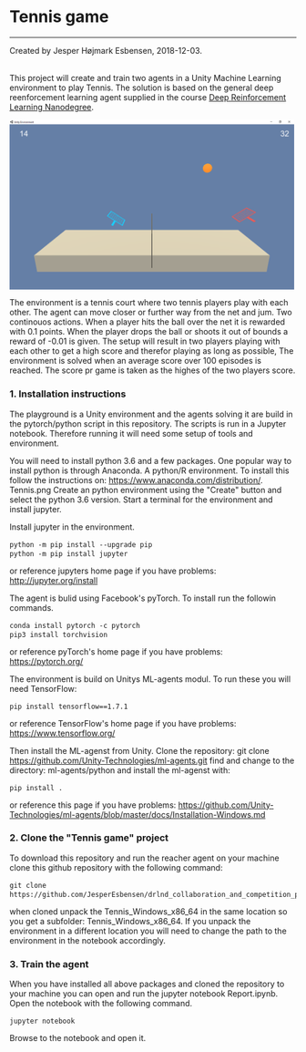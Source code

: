 # Tennis game

---
Created by Jesper Højmark Esbensen, 2018-12-03.<br>
<br>

This project will create and train two agents in a Unity Machine Learning environment to play Tennis. The solution is based on the general deep reenforcement learning agent supplied in the course [Deep Reinforcement Learning Nanodegree](https://www.udacity.com/course/deep-reinforcement-learning-nanodegree--nd893).

<img src="tennis.png" alt="Tennis Environment" width="500" align="middle"/>

The environment is a tennis court where two tennis players play with each other. The agent can move closer or further way from the net and jum. Two continouos actions. When a player hits the ball over the net it is rewarded with 0.1 points. When the player drops the ball or shoots it out of bounds a reward of -0.01 is given. The setup will result in two players playing with each other to get a high score and therefor playing as long as possible, The environment is solved when an average score over 100 episodes is reached. The score pr game is taken as the highes of the two players score.<br>


### 1. Installation instructions

The playground is a Unity environment and the agents solving it are build in the pytorch/python script in this repository. The scripts is run in a Jupyter notebook. Therefore running it will need some setup of tools and environment.

You will need to install python 3.6 and a few packages. One popular way to install python is through Anaconda. A python/R environment. To install this follow the instructions on: https://www.anaconda.com/distribution/.
Tennis.png
Create an python environment using the "Create" button and select the python 3.6 version. Start a terminal for the environment and install jupyter.

Install jupyter in the environment. 

    python -m pip install --upgrade pip
    python -m pip install jupyter
   
or reference jupyters home page if you have problems: http://jupyter.org/install

The agent is bulid using Facebook's pyTorch. To install run the followin commands.

    conda install pytorch -c pytorch 
    pip3 install torchvision
    
or reference pyTorch's home page if you have problems: https://pytorch.org/

The environment is build on Unitys ML-agents modul. To run these you will need TensorFlow:

    pip install tensorflow==1.7.1

or reference TensorFlow's home page if you have problems: https://www.tensorflow.org/

Then install the ML-agenst from Unity.
Clone the repository: git clone https://github.com/Unity-Technologies/ml-agents.git
find and change to the directory: ml-agents/python and install the ml-agenst with:

    pip install .

or reference this page if you have problems: https://github.com/Unity-Technologies/ml-agents/blob/master/docs/Installation-Windows.md


### 2. Clone the "Tennis game" project

To download this repository and run the reacher agent on your machine clone this github repository with the following command:

    git clone https://github.com/JesperEsbensen/drlnd_collaboration_and_competition_project

when cloned unpack the Tennis_Windows_x86_64 in the same location so you get a subfolder: Tennis_Windows_x86_64. If you unpack the environment in a different location you will need to change the path to the environment in the notebook accordingly.

### 3. Train the agent

When you have installed all above packages and cloned the repository to your machine you can open and run the jupyter notebook Report.ipynb. Open the notebook with the following command.

    jupyter notebook
    
Browse to the notebook and open it.

